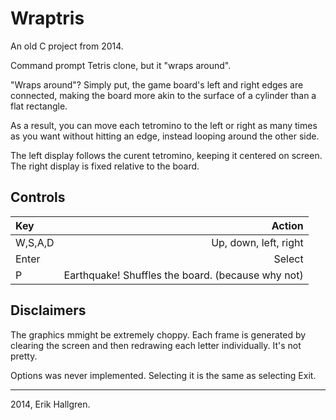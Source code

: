 # Wraptris

An old C project from 2014.

Command prompt Tetris clone, but it "wraps around".

"Wraps around"? Simply put, the game board's left and right edges are connected, making the board more akin to the surface of a cylinder than a flat rectangle.

As a result, you can move each tetromino to the left or right as many times as you want without hitting an edge, instead looping around the other side.

The left display follows the curent tetromino, keeping it centered on screen.  
The right display is fixed relative to the board.

## Controls

| Key     |                                            Action |
| :------ | ------------------------------------------------: |
| W,S,A,D |                             Up, down, left, right |
| Enter   |                                            Select |
| P       | Earthquake! Shuffles the board. (because why not) |

## Disclaimers

The graphics mmight be extremely choppy. Each frame is generated by clearing the screen and then redrawing each letter individually. It's not pretty.

Options was never implemented. Selecting it is the same as selecting Exit.

---

2014, Erik Hallgren.
